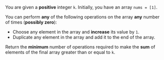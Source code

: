 You are given a **positive** integer `k`. Initially, you have an array `nums = [1]`.

You can perform **any** of the following operations on the array **any** number of times (**possibly zero**):

- Choose any element in the array and **increase** its value by `1`.
- Duplicate any element in the array and add it to the end of the array.

Return the **minimum** number of operations required to make the **sum** of elements of the final array greater than or equal to `k`.